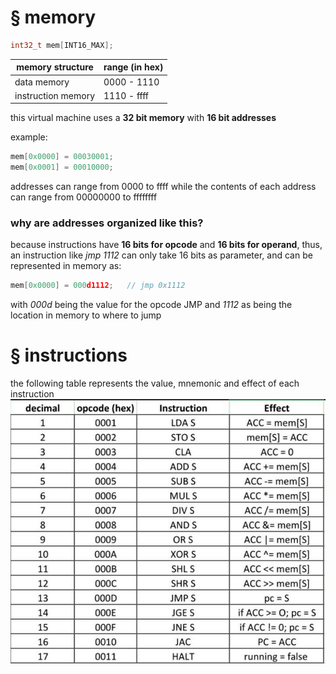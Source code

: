 # § memory

``` c
int32_t mem[INT16_MAX];
``` 

|  memory structure  | range (in hex) |
|--------------------|----------------|
| data memory        | 0000  - 1110   |
| instruction memory | 1110  - ffff   |

this virtual machine uses a **32 bit memory** with **16 bit addresses**

example:
``` c
mem[0x0000] = 00030001;
mem[0x0001] = 00010000;
``` 
addresses can range from 0000 to ffff while the contents of each address can range from 00000000 to ffffffff

### why are addresses organized like this?
because instructions have **16 bits for opcode** and **16 bits for operand**, thus, an instruction like *jmp 1112* can only take 16 bits as parameter, and can be represented in memory as:

``` c
mem[0x0000] = 000d1112;   // jmp 0x1112
``` 
with *000d* being the value for the opcode JMP and *1112* as being the location in memory to where to jump

# § instructions 
the following table represents the value, mnemonic and effect of each instruction
<img src="img/table.jpg">
